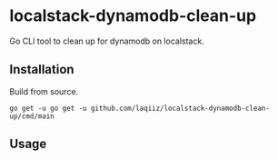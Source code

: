 # localstack-dynamodb-clean-up
Go CLI tool to clean up for dynamodb on localstack.

## Installation

Build from source.

```
go get -u go get -u github.com/laqiiz/localstack-dynamodb-clean-up/cmd/main
```

## Usage




